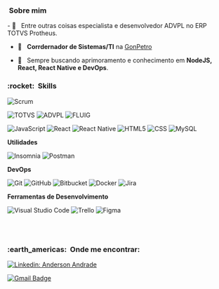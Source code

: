 ﻿
<h3> &nbsp;Sobre mim </h3> 
- 🤖 &nbsp; Entre outras coisas especialista e desenvolvedor ADVPL no ERP TOTVS Protheus.  

- 💼 &nbsp; **Corrdernador de Sistemas/TI** na <a  href="http://gonpetro.com.br">GonPetro</a>  

- 🌱 &nbsp; Sempre buscando aprimoramento e conhecimento em **NodeJS, React, React Native e DevOps**.


<h3> :rocket: &nbsp;Skills </h3>

![Scrum](https://img.shields.io/badge/Scrum%20Master-blue)  

![TOTVS](https://img.shields.io/badge/TOTVS-blue)
![ADVPL](https://img.shields.io/badge/ADVPL-black)
![FLUIG](https://img.shields.io/badge/FLUIG-red)

![JavaScript](https://img.shields.io/badge/-JavaScript-333333?style=flat&logo=javascript)
![React](https://img.shields.io/badge/-React-333333?style=flat&logo=react)
![React Native](https://img.shields.io/badge/-React%20Native-333333?style=flat&logo=react)
![HTML5](https://img.shields.io/badge/-HTML5-333333?style=flat&logo=HTML5)
![CSS](https://img.shields.io/badge/-CSS-333333?style=flat&logo=CSS3&logoColor=1572B6)
![MySQL](https://img.shields.io/badge/-MySQL-333333?style=flat&logo=mysql)


**Utilidades**
  
![Insomnia](https://img.shields.io/badge/-Insomnia-333333?style=flat&logo=insomnia)
![Postman](https://img.shields.io/badge/-Postman-333333?style=flat&logo=postman)

**DevOps**

![Git](https://img.shields.io/badge/-Git-333333?style=flat&logo=git)
![GitHub](https://img.shields.io/badge/-GitHub-333333?style=flat&logo=github)
![Bitbucket](https://img.shields.io/badge/-Bitbucket-333333?style=flat&logo=bitbucket)
![Docker](https://img.shields.io/badge/-Docker-333333?style=flat&logo=docker)
![Jira](https://img.shields.io/badge/-Jira-333333?style=flat&logo=jira&logoColor=007ACC)

**Ferramentas de Desenvolvimento**

![Visual Studio Code](https://img.shields.io/badge/-Visual%20Studio%20Code-333333?style=flat&logo=visual-studio-code&logoColor=007ACC)
![Trello](https://img.shields.io/badge/-Trello-333333?style=flat&logo=trello&logoColor=007ACC)
![Figma](https://img.shields.io/badge/-Figma-333333?style=flat&logo=figma&logoColor=007ACC)

<br/>

<br/>
<h3> :earth_americas: &nbsp;Onde me encontrar: </h3>

[![Linkedin: Anderson Andrade](https://img.shields.io/badge/-andersonma-blue?style=flat-square&logo=Linkedin&logoColor=white&link=https://www.linkedin.com/in/www.linkedin.com/in/andersonmandrade/)](https://www.linkedin.com/in/andersonmandrade/)


[![Gmail Badge](https://img.shields.io/badge/-andersonm.andrade@gmail.com-006bed?style=flat-square&logo=Gmail&logoColor=white&link=mailto:andersom.andrade@gmail.com)](mailto:andersonm.andrade@gmail.com)
